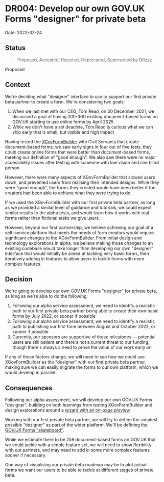 # DR004: Develop our own GOV.UK Forms "designer" for private beta

Date: 2022-02-24

## Status

> Proposed, Accepted, Rejected, Deprecated, Superseded by DRzzz

Proposed

## Context

We're deciding what "designer" interface to use to support our first private beta partner to create a form. We're considering two goals:

1. When we last met with our CEO, Tom Read, on 20 December 2021, we discussed a goal of having 200-300 existing document-based forms on GOV.UK starting to use online forms by April 2025
2. While we don't have a set deadline, Tom Read is curious what we can ship early that is small, but visible and high impact

Having tested the [XGovFormBuilder](https://github.com/XGovFormBuilder/digital-form-builder) with Civil Servants that create document-based forms, we saw early signs in four out of five tests, they could create online forms that were better than document-based forms, meeting our definition of "good enough". We also saw there were no major accessibility issues after testing with someone with low vision and one blind person.

However, there were many aspects of XGovFormBuilder that slowed users down, and prevented users from realising their intended designs. While they were "good enough", the forms they created would have been better if the creators had been able to achieve what they were trying to do.

If we used the XGovFormBuilder with our first private beta partner, as long as we provided a similar level of guidance and tutorials, we could expect similar results to the alpha tests, and would learn how it works with real forms rather than fictional tasks we give users.

However, beyond our first partnership, we believe achieving our goal of a self-service platform that meets the needs of form creators would require significant changes to the XGovFormBuilder. From initial design and technology explorations in alpha, we believe making those changes to an existing codebase would take longer than developing our own "designer" interface that would initially be aimed at tackling very basic forms, then iteratively adding in features to allow users to tackle forms with more complex features.

## Decision

We're going to develop our own GOV.UK Forms "designer" for private beta, as long as we're able to do the following:

1. Following our alpha service assessment, we need to identify a realistic path to our first private beta partner being able to create their own basic forms by July 2022, or sooner if possible
2. Following our alpha service assessment, we need to identify a realistic path to publishing our first form between August and October 2022, or sooner if possible
3. Currently, our sponsors are supportive of those milestones — potential users are still patient and there's not a current threat to our funding, though there's always a need to prove the value of our work early on

If any of those factors change, we will need to see how we could use XGovFormBuilder as the "designer" with our first private beta partner, making sure we can easily migrate the forms to our own platform, which we would develop in parallel.

## Consequences

Following our alpha assessment, we will develop our own GOV.UK Forms "designer", building on both learnings from testing XGovFormBuilder and design explorations around a [wizard with an on-page preview](https://forms-prototypes.london.cloudapps.digital/form-designer/form-index).

Working with our first private beta partner, we will try to define the simplest possible "designer" as part of the wider platform. We'll be defining the [GOV.UK Forms "skateboard"](https://app.mural.co/t/gaap0347/m/gaap0347/1645702506888/13236cfcc4b7cb126185a7b3d23ec1008d1d5587?sender=u5376ce1d3dfeb38176618793).

While we estimate there to be 259 document-based forms on GOV.UK that we could tackle with a simple feature set, we will need to show flexibility with our partners, and may need to add in some more complex features sooner if necessary.

One way of visualising our private beta roadmap may be to plot actual forms we want our users to be able to tackle at different stages of private beta.
